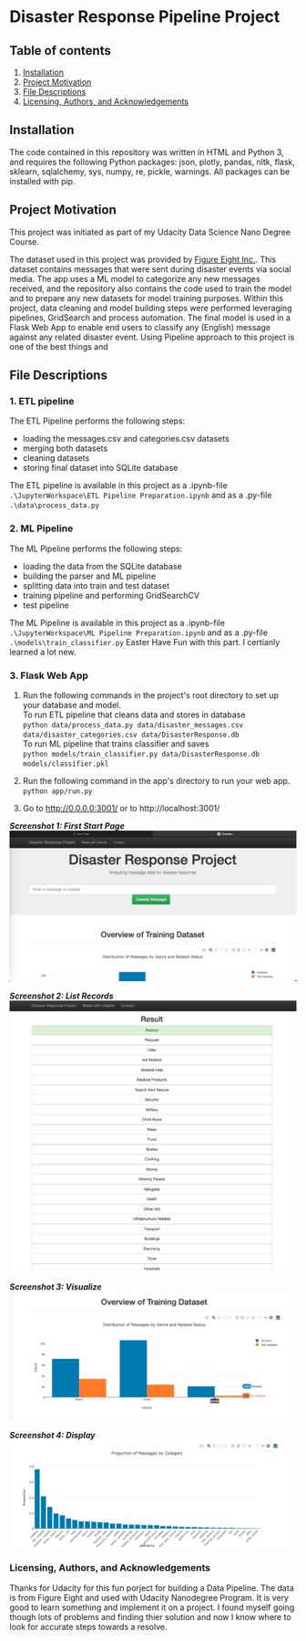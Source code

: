 # Disaster Response Pipeline Project

## Table of contents

1. [Installation](#installation)
2. [Project Motivation](#motivation)
3. [File Descriptions](#files)
4. [Licensing, Authors, and Acknowledgements](#licensing)

## Installation <a name ='installation'></a>
The code contained in this repository was written in HTML and Python 3, and requires the following Python packages: json, plotly, pandas, nltk, flask, sklearn, sqlalchemy, sys, numpy, re, pickle, warnings. All packages can be installed with pip.

## Project Motivation <a name ='motivation'></a>

This project was initiated as part of my Udacity Data Science Nano Degree Course.

The dataset used in this project was provided by [Figure Eight Inc.](https://en.wikipedia.org/wiki/Figure_Eight_Inc.). This dataset contains messages that were sent during disaster events via social media.
The app uses a ML model to categorize any new messages received, and the repository also contains the code used to train the model and to prepare any new datasets for model training purposes.
Within this project, data cleaning and model building steps were performed leveraging pipelines, GridSearch and process automation. The final model is used in a Flask Web App to enable end users to classify any (English) message against any related disaster event. Using Pipeline approach to this project is one of the best things and 

## File Descriptions <a name ='files'></a>
### 1. ETL pipeline
The ETL Pipeline performs the following steps:
* loading the messages.csv and categories.csv datasets
* merging both datasets
* cleaning datasets
* storing final dataset into SQLite database

The ETL pipeline is available in this project as a .ipynb-file `.\JupyterWorkspace\ETL Pipeline Preparation.ipynb` and as a .py-file `.\data\process_data.py`

### 2. ML Pipeline
The ML Pipeline performs the following steps:
* loading the data from the SQLite database
* building the parser and ML pipeline
* splitting data into train and test dataset
* training pipeline and performing GridSearchCV
* test pipeline

The ML Pipeline is available in this project as a .ipynb-file `.\JupyterWorkspace\ML Pipeline Preparation.ipynb` and as a .py-file `.\models\train_classifier.py`
Easter Have Fun with this part. I certianly learned a lot new.

### 3. Flask Web App

  1. Run the following commands in the project's root directory to set up your database and model.<br/>
    To run ETL pipeline that cleans data and stores in database<br/>
        `python data/process_data.py data/disaster_messages.csv data/disaster_categories.csv data/DisasterResponse.db`<br/>
    To run ML pipeline that trains classifier and saves<br/>
        `python models/train_classifier.py data/DisasterResponse.db models/classifier.pkl`<br/>

  2. Run the following command in the app's directory to run your web app.<br/>
    `python app/run.py`

  3. Go to http://0.0.0.0:3001/ or to http://localhost:3001/

  ***Screenshot 1: First Start Page***
![Screenshot 1](https://github.com/Vishal7017/DisasterResponsePipeline/blob/main/Start.png)

***Screenshot 2: List Records***
![Screenshot 2](https://github.com/Vishal7017/DisasterResponsePipeline/blob/main/Sorted.png)

***Screenshot 3: Visualize***
![Screenshot 3](https://github.com/Vishal7017/DisasterResponsePipeline/blob/main/Chart1.png)

***Screenshot 4: Display***
![Screenshot 4](https://github.com/Vishal7017/DisasterResponsePipeline/blob/main/Chart2.png)

### Licensing, Authors, and Acknowledgements <a name ='licensing'></a>
Thanks for Udacity for this fun porject for building a Data Pipeline. The data is from Figure Eight and used with Udacity Nanodegree Program. It is very good to learn something and implement it on a project. I found myself going though lots of problems and finding thier solution and now I know where to look for accurate steps towards a resolve.
